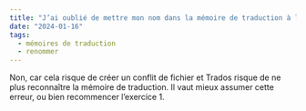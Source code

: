 ```yaml
---
title: "J’ai oublié de mettre mon nom dans la mémoire de traduction à l’exercice 1 et j’en suis à l’exercice 2. Est-ce que je peux la renommer directement dans le dossier d’exercices ?"
date: "2024-01-16"
tags:
  - mémoires de traduction
  - renommer
---
```


Non, car cela risque de créer un conflit de fichier et Trados risque de ne plus reconnaître la mémoire de traduction. Il vaut mieux assumer cette erreur, ou bien recommencer l’exercice 1.

